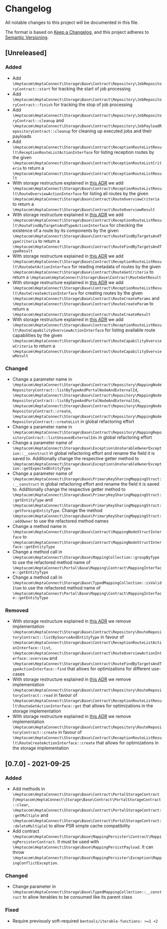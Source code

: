 # Changelog

All notable changes to this project will be documented in this file.

The format is based on [Keep a Changelog](https://keepachangelog.com/en/1.0.0/),
and this project adheres to [Semantic Versioning](https://semver.org/spec/v2.0.0.html).

## [Unreleased]

### Added

- Add `\Heptacom\HeptaConnect\Storage\Base\Contract\Repository\JobRepositoryContract::start` for tracking the start of job processing
- Add `\Heptacom\HeptaConnect\Storage\Base\Contract\Repository\JobRepositoryContract::finish` for tracking the stop of job processing
- Add `\Heptacom\HeptaConnect\Storage\Base\Contract\Repository\JobRepositoryContract::cleanup` and `\Heptacom\HeptaConnect\Storage\Base\Contract\Repository\JobPayloadRepositoryContract::cleanup` for cleaning up executed jobs and their payloads
- Add `\Heptacom\HeptaConnect\Storage\Base\Contract\ReceptionRouteListResult\ReceptionRouteListActionInterface` for listing reception routes by the given `\Heptacom\HeptaConnect\Storage\Base\Contract\ReceptionRouteListCriteria` to return a `\Heptacom\HeptaConnect\Storage\Base\Contract\ReceptionRouteListResult`
- With storage restructure explained in [this ADR](https://heptaconnect.io/reference/adr/2021-09-25-optimized-storage-actions/) we add `\Heptacom\HeptaConnect\Storage\Base\Contract\ReceptionRouteListResult\RouteOverviewActionInterface` for listing all routes by the given `\Heptacom\HeptaConnect\Storage\Base\Contract\RouteOverviewCriteria` to return a `\Heptacom\HeptaConnect\Storage\Base\Contract\RouteOverviewResult`
- With storage restructure explained in [this ADR](https://heptaconnect.io/reference/adr/2021-09-25-optimized-storage-actions/) we add `\Heptacom\HeptaConnect\Storage\Base\Contract\ReceptionRouteListResult\RouteFindByTargetsAndTypeActionInterface` for checking the existence of a route by its components by the given `\Heptacom\HeptaConnect\Storage\Base\Contract\RouteFindByTargetsAndTypeCriteria` to return a `\Heptacom\HeptaConnect\Storage\Base\Contract\RouteFindByTargetsAndTypeResult`
- With storage restructure explained in [this ADR](https://heptaconnect.io/reference/adr/2021-09-25-optimized-storage-actions/) we add `\Heptacom\HeptaConnect\Storage\Base\Contract\ReceptionRouteListResult\RouteGetActionInterface` for reading metadata of routes by the given `\Heptacom\HeptaConnect\Storage\Base\Contract\RouteGetCriteria` to return a `\Heptacom\HeptaConnect\Storage\Base\Contract\RouteGetResult`
- With storage restructure explained in [this ADR](https://heptaconnect.io/reference/adr/2021-09-25-optimized-storage-actions/) we add `\Heptacom\HeptaConnect\Storage\Base\Contract\ReceptionRouteListResult\RouteCreateActionInterface` for creating routes by the given `\Heptacom\HeptaConnect\Storage\Base\Contract\RouteCreateParams` and `\Heptacom\HeptaConnect\Storage\Base\Contract\RouteCreateParam` to return a `\Heptacom\HeptaConnect\Storage\Base\Contract\RouteCreateResult`
- With storage restructure explained in [this ADR](https://heptaconnect.io/reference/adr/2021-09-25-optimized-storage-actions/) we add `\Heptacom\HeptaConnect\Storage\Base\Contract\ReceptionRouteListResult\RouteCapabilityOverviewActionInterface` for listing available route capabilities by the given `\Heptacom\HeptaConnect\Storage\Base\Contract\RouteCapabilityOverviewCriteria` to return a `\Heptacom\HeptaConnect\Storage\Base\Contract\RouteCapabilityOverviewResult`

### Changed

- Change a parameter name in `\Heptacom\HeptaConnect\Storage\Base\Contract\Repository\MappingNodeRepositoryContract::listByTypeAndPortalNodeAndExternalId`, `\Heptacom\HeptaConnect\Storage\Base\Contract\Repository\MappingNodeRepositoryContract::listByTypeAndPortalNodeAndExternalIds`, `\Heptacom\HeptaConnect\Storage\Base\Contract\Repository\MappingNodeRepositoryContract::create`, `\Heptacom\HeptaConnect\Storage\Base\Contract\Repository\MappingNodeRepositoryContract::createList` in global refactoring effort
- Change a parameter name in `\Heptacom\HeptaConnect\Storage\Base\Contract\Repository\MappingRepositoryContract::listUnsavedExternalIds` in global refactoring effort
- Change a parameter name of `\Heptacom\HeptaConnect\Storage\Base\Exception\UnsharableOwnerException::__construct` in global refactoring effort and rename the field it is saved to. Additionally change the respective getter method to `\Heptacom\HeptaConnect\Storage\Base\Exception\UnsharableOwnerException::getExpectedEntityType`
- Change a parameter name of `\Heptacom\HeptaConnect\Storage\Base\PrimaryKeySharingMappingStruct::__construct` in global refactoring effort and rename the field it is saved to. Additionally change the respective getter method to `\Heptacom\HeptaConnect\Storage\Base\PrimaryKeySharingMappingStruct::getEntityType` and `\Heptacom\HeptaConnect\Storage\Base\PrimaryKeySharingMappingStruct::getForeignEntityType`. Change the method `\Heptacom\HeptaConnect\Storage\Base\PrimaryKeySharingMappingStruct::addOwner` to use the refactored method names
- Change a method name in `\Heptacom\HeptaConnect\Storage\Base\Contract\MappingNodeStructInterface` to `\Heptacom\HeptaConnect\Storage\Base\Contract\MappingNodeStructInterface::getEntityType`
- Change a method call in `\Heptacom\HeptaConnect\Storage\Base\MappingCollection::groupByType` to use the refactored method name of `\Heptacom\HeptaConnect\Portal\Base\Mapping\Contract\MappingInterface::getEntityType`
- Change a method call in `\Heptacom\HeptaConnect\Storage\Base\TypedMappingCollection::isValidItem` to use the refactored method name of `\Heptacom\HeptaConnect\Portal\Base\Mapping\Contract\MappingInterface::getEntityType`

### Removed

- With storage restructure explained in [this ADR](https://heptaconnect.io/reference/adr/2021-09-25-optimized-storage-actions/) we remove implementation `\Heptacom\HeptaConnect\Storage\Base\Contract\Repository\RouteRepositoryContract::listBySourceAndEntityType` in favour of `\Heptacom\HeptaConnect\Storage\Base\Contract\ReceptionRouteListActionInterface::list`, `\Heptacom\HeptaConnect\Storage\Base\Contract\RouteOverviewActionInterface::overview` and `\Heptacom\HeptaConnect\Storage\Base\Contract\RouteFindByTargetsAndTypeActionInterface::find` that allows for optimizations for different use-cases
- With storage restructure explained in [this ADR](https://heptaconnect.io/reference/adr/2021-09-25-optimized-storage-actions/) we remove implementation `\Heptacom\HeptaConnect\Storage\Base\Contract\Repository\RouteRepositoryContract::read` in favour of `\Heptacom\HeptaConnect\Storage\Base\Contract\ReceptionRouteListResult\RouteGetActionInterface::get` that allows for optimizations in the storage implementation
- With storage restructure explained in [this ADR](https://heptaconnect.io/reference/adr/2021-09-25-optimized-storage-actions/) we remove implementation `\Heptacom\HeptaConnect\Storage\Base\Contract\Repository\RouteRepositoryContract::create` in favour of `\Heptacom\HeptaConnect\Storage\Base\Contract\ReceptionRouteListResult\RouteCreateActionInterface::create` that allows for optimizations in the storage implementation

## [0.7.0] - 2021-09-25

### Added

- Add methods in `\Heptacom\HeptaConnect\Storage\Base\Contract\PortalStorageContract` (`\Heptacom\HeptaConnect\Storage\Base\Contract\PortalStorageContract::clear`, `\Heptacom\HeptaConnect\Storage\Base\Contract\PortalStorageContract::getMultiple` and  `\Heptacom\HeptaConnect\Storage\Base\Contract\PortalStorageContract::deleteMultiple`) to allow PSR simple cache compatibility
- Add contract `\Heptacom\HeptaConnect\Storage\Base\MappingPersister\Contract\MappingPersisterContract`. It must be used with `\Heptacom\HeptaConnect\Storage\Base\MappingPersistPayload`. It can throw `\Heptacom\HeptaConnect\Storage\Base\MappingPersister\Exception\MappingConflictException`.

### Changed

- Change parameter in `\Heptacom\HeptaConnect\Storage\Base\TypedMappingCollection::__construct` to allow iterables to be consumed like its parent class

### Fixed

- Require previously soft-required `bentools/iterable-functions: >=1 <2`
